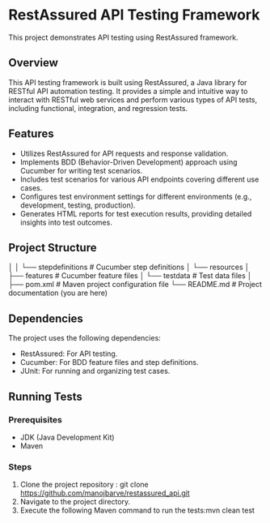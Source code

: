 # RestAssured API Testing Framework

This project demonstrates API testing using RestAssured framework.

## Overview

This API testing framework is built using RestAssured, a Java library for RESTful API automation testing. It provides a simple and intuitive way to interact with RESTful web services and perform various types of API tests, including functional, integration, and regression tests.

## Features

- Utilizes RestAssured for API requests and response validation.
- Implements BDD (Behavior-Driven Development) approach using Cucumber for writing test scenarios.
- Includes test scenarios for various API endpoints covering different use cases.
- Configures test environment settings for different environments (e.g., development, testing, production).
- Generates HTML reports for test execution results, providing detailed insights into test outcomes.

## Project Structure

│ │ └── stepdefinitions # Cucumber step definitions
│ └── resources
│ ├── features # Cucumber feature files
│ └── testdata # Test data files
│
├── pom.xml # Maven project configuration file
└── README.md # Project documentation (you are here)

## Dependencies

The project uses the following dependencies:
- RestAssured: For API testing.
- Cucumber: For BDD feature files and step definitions.
- JUnit: For running and organizing test cases.

## Running Tests

### Prerequisites
- JDK (Java Development Kit)
- Maven

### Steps
1. Clone the project repository : git clone https://github.com/manojbarve/restassured_api.git
2. Navigate to the project directory.
3. Execute the following Maven command to run the tests:mvn clean test
